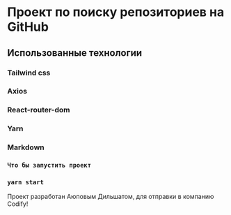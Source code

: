 # Проект по поиску репозиториев на GitHub


## Использованные технологии

### Tailwind css
### Axios
### React-router-dom
### Yarn
### Markdown

### `Что бы запустить проект`

### `yarn start`



Проект разработан Аюповым Дильшатом, для отправки в компанию Codify!